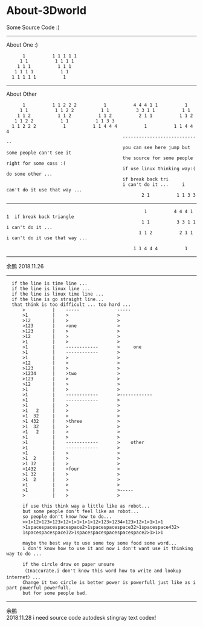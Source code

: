 # About-3Dworld


Some Source Code :)

-------------------------------------------------------------------------------------------------------
About One :)

          1          1 1 1 1 1
         1 1          1 1 1 1
        1 1 1          1 1 1
       1 1 1 1          1 1
      1 1 1 1 1          1
      
--------------------------------------------------------------------------------------------------------
About Other                                 

          1          1 1 2 2 2          1          4 4 4 1 1          1
         1 1          1 1 2 2          1 1          3 3 1 1          1 1 
        1 1 2          1 1 2          1 1 2          2 1 1          1 1 2 
       1 1 2 2          1 1          1 1 3 3     
      1 1 2 2 2          1          1 1 4 4 4          1          1 1 4 4 4 
                                               ----------------------------- 
                                               you can see here jump but some people can't see it  
                                               the source for some people right for some coss :(  
                                               if use linux thinking way:( do some other ... 
                                               if break back tri       
                                               i can't do it ...     i can't do it use that way ...
                                                      2 1          1 1 3 3                  
--------------------------------------------------------------------------------------------------------  

                                                       1          4 4 4 1 1  if break back triangle
                                                      1 1          3 3 1 1   i can't do it ...
                                                     1 1 2          2 1 1     i can't do it use that way ...
                                 
                                                   1 1 4 4 4          1
-------------------------------------------------------------------------------------------------------                                                                                                                                                                       

余鹏
2018.11.26
 
-------------------------------------------------------------------------------------------------------

      if the line is time line ...
      if the line is linux line ...
      if the line is linux time line ...
      if the line is go straight line...
      that think is too difficult ... too hard ...
          >          |    -----              -----
          >1         |    >                  >
          >12        |    >                  >
          >123       |    >one               >
          >123       |    >                  >
          >12        |    >                  >
          >1         |    >                  >
          >1         |    ------------       >     one
          >1         |    ------------       >
          >1         |    >                  >
          >12        |    >                  >
          >123       |    >                  >
          >1234      |    >two               >
          >123       |    >                  >
          >12        |    >                  >
          >1         |    >                  >
          >1         |    ------------       >------------
          >1         |    ------------       >
          >1         |    >                  >
          >1   2     |    >                  >
          >1  32     |    >                  >
          >1 432     |    >three             >
          >1  32     |    >                  >
          >1   2     |    >                  >
          >1         |    >                  >
          >1         |    ------------       >    other
          >1         |    ------------       >
          >1         |    >                  >
          >1  2      |    >                  >
          >1 32      |    >                  >
          >1432      |    >four              >
          >1 32      |    >                  >
          >1  2      |    >                  >
          >1         |    >                  >
          >1         |    >                  >-----
          >          |    >                  >
          
          if use this think way a little like as robot...
          but some people don't feel like as robot...
          so people don't know how to do... 
          >>1>12>123>123>12>1>1>1>1>12>123>1234>123>12>1>1>1>1
          >1spacespacespacespace2>1spacespacespace32>1spacespace432>
          1spacespacespace32>1spacespacespacespacespace2>1>1>1
          
          maybe the best way to use some toy some food some word... 
          i don't know how to use it and now i don't want use it thinking way to do ...
          
          if the circle draw on paper unsure
          （Inaccurate.i don't know this word how to write and lookup internet）...     
          Change it two circle is better power is powerfull just like as i part powerful powerfull.
          but for some people bad.
          
-------------------------------------------------------------------------------------------------
余鹏      
2018.11.28
i need source code autodesk stingray
text codex!
